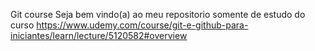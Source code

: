Git course
Seja bem vindo(a) ao meu repositorio somente de estudo do curso https://www.udemy.com/course/git-e-github-para-iniciantes/learn/lecture/5120582#overview 

